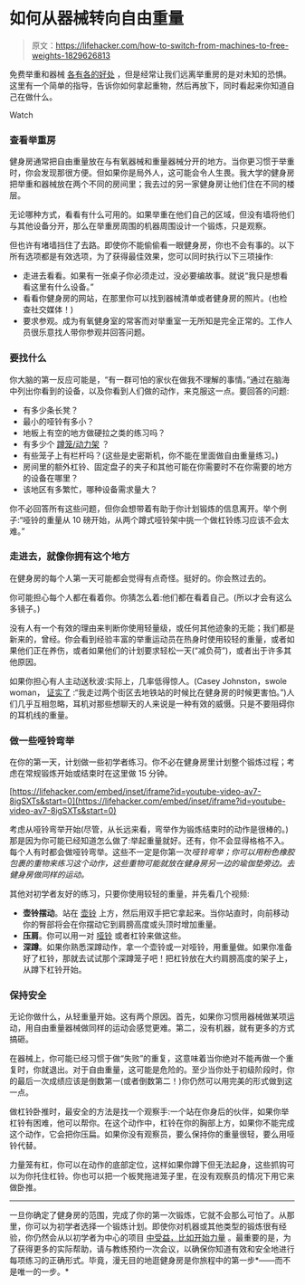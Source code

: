 # 如何从器械转向自由重量

> 原文：<https://lifehacker.com/how-to-switch-from-machines-to-free-weights-1829626813>

免费举重和器械 [各有各的好处](https://lifehacker.com/gym-showdown-free-weights-vs-machines-1789967530) ，但是经常让我们远离举重房的是对未知的恐惧。这里有一个简单的指导，告诉你如何拿起重物，然后再放下，同时看起来你知道自己在做什么。

Watch

### 查看举重房

健身房通常把自由重量放在与有氧器械和重量器械分开的地方。当你更习惯于举重时，你会发现那很方便。但如果你是局外人，这可能会令人生畏。我大学的健身房把举重和器械放在两个不同的房间里；我去过的另一家健身房让他们住在不同的楼层。

无论哪种方式，看看有什么可用的。如果举重在他们自己的区域，但没有墙将他们与其他设备分开，那么在举重房周围的机器周围设计一个锻炼，只是观察。

但也许有堵墙挡住了去路。即使你不能偷偷看一眼健身房，你也不会有事的。以下所有选项都是有效选项，为了获得最佳效果，您可以同时执行以下三项操作:

*   走进去看看。如果有一张桌子你必须走过，没必要编故事。就说“我只是想看看这里有什么设备。”
*   看看你健身房的网站，在那里你可以找到器械清单或者健身房的照片。(也检查社交媒体！)
*   要求参观。成为有氧健身室的常客而对举重室一无所知是完全正常的。工作人员很乐意找人带你参观并回答问题。

### 要找什么

你大脑的第一反应可能是，“有一群可怕的家伙在做我不理解的事情。”通过在脑海中列出你看到的设备，以及你看到人们做的动作，来克服这一点。要回答的问题:

*   有多少条长凳？
*   最小的哑铃有多小？
*   地板上有空的地方做硬拉之类的练习吗？
*   有多少个 [蹲笼/动力架](https://www.nerdfitness.com/blog/101-equipment/) ？
*   有些笼子上有栏杆吗？(这些是史密斯机，你不能在里面做自由重量练习。)
*   房间里的额外杠铃、固定盘子的夹子和其他可能在你需要时不在你需要的地方的设备在哪里？
*   该地区有多繁忙，哪种设备需求量大？

你不必回答所有这些问题，但你会想带着有助于你计划锻炼的信息离开。举个例子:“哑铃的重量从 10 磅开始，从两个蹲式哑铃架中挑一个做杠铃练习应该不会太难。”

### 走进去，就像你拥有这个地方

在健身房的每个人第一天可能都会觉得有点奇怪。挺好的。你会熬过去的。

你可能担心每个人都在看着你。你猜怎么着:他们都在看着自己。(所以才会有这么多镜子。)

没有人有一个有效的理由来判断你使用轻量级，或任何其他迹象的无能；我们都是新来的，曾经。你会看到经验丰富的举重运动员在热身时使用较轻的重量，或者如果他们正在养伤，或者如果他们的计划要求轻松一天(“减负荷”)，或者出于许多其他原因。

如果你担心有人主动送秋波:实际上，几率低得惊人。(Casey Johnston，swole woman， [证实了](https://www.thehairpin.com/2016/07/ask-a-swole-woman-getting-started/) :“我走过两个街区去地铁站的时候比在健身房的时候更害怕。”)人们几乎互相忽略，耳机对那些想聊天的人来说是一种有效的威慑。只是不要阻碍你的耳机线的重量。

### 做一些哑铃弯举

在你的第一天，计划做一些初学者练习。你不必在健身房里计划整个锻炼过程；考虑在常规锻炼开始或结束时在这里做 15 分钟。

 [https://lifehacker.com/embed/inset/iframe?id=youtube-video-av7-8igSXTs&start=0](https://lifehacker.com/embed/inset/iframe?id=youtube-video-av7-8igSXTs&start=0) 

考虑从哑铃弯举开始(尽管，从长远来看，弯举作为锻炼结束时的动作是很棒的。)那是因为你可能已经知道怎么做了:举起重量就好。还有，你不会显得格格不入。每个人有时都会做哑铃弯举。这些不一定是你第一次*哑铃弯举；你可以用粉色橡胶包裹的重物来练习这个动作，这些重物可能就放在健身房另一边的瑜伽垫旁边。去健身房做同样的运动。*

其他对初学者友好的练习，只要你使用较轻的重量，并先看几个视频:

*   **壶铃摆动**。站在 [壶铃](https://vitals.lifehacker.com/you-should-really-try-working-out-with-kettlebells-1790152387) 上方，然后用双手把它拿起来。当你站直时，向前移动你的臀部将会在你摆动它到肩膀高度或头顶时增加重量。
*   **压肩**。你可以用一对 [哑铃](https://www.youtube.com/watch?v=0JfYxMRsUCQ) 或者杠铃来做这些。
*   **深蹲**。如果你熟悉深蹲动作，拿一个壶铃或一对哑铃，用重量做。如果你准备好了杠铃，那就去试试那个深蹲笼子吧！把杠铃放在大约肩膀高度的架子上，从蹲下杠铃开始。

### 保持安全

无论你做什么，从轻重量开始。这有两个原因。首先，如果你习惯用器械做某项运动，用自由重量器械做同样的运动会感觉更难。第二，没有机器，就有更多的方式搞砸。

在器械上，你可能已经习惯于做“失败”的重复，这意味着当你绝对不能再做一个重复时，你就退出。对于自由重量，这可能是危险的。至少当你处于初级阶段时，你的最后一次成绩应该是倒数第一(或者倒数第二！)你仍然可以用完美的形式做到这一点。

做杠铃卧推时，最安全的方法是找一个观察手:一个站在你身后的伙伴，如果你举杠铃有困难，他可以帮你。在这个动作中，杠铃在你的胸部上方，如果你不能完成这个动作，它会把你压扁。如果你没有观察员，要么保持你的重量很轻，要么用哑铃代替。

力量笼有杠，你可以在动作的底部定位，这样如果你蹲下但无法起身，这些抓钩可以为你托住杠铃。你也可以把一个板凳拖进笼子里，在没有观察员的情况下用它来做卧推。

* * *

一旦你确定了健身房的范围，完成了你的第一次锻炼，它就不会那么可怕了。从那里，你可以为初学者选择一个锻炼计划。即使你对机器或其他类型的锻炼很有经验，你仍然会从以初学者为中心的项目 [中受益，比如开始力量](https://vitals.lifehacker.com/starting-strength-is-an-awesome-weight-training-program-1790689993) 。最重要的是，为了获得更多的实际帮助，请与教练预约一次会议，以确保你知道有效和安全地进行每项练习的正确形式。毕竟，漫无目的地逛健身房是你旅程中的第一步*——而不是唯一的一步。*